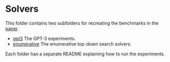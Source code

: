 # Solvers 

This folder contains two subfolders for recreating the benchmarks in the [paper](https://arxiv.org/abs/2106.05784).
* [gpt3](/solvers/gpt3) The GPT-3 experiments.
* [enumerative](/solvers/enumerative) The enumerative top-down search solvers.

Each folder has a separate README explaining how to run the experiments.
